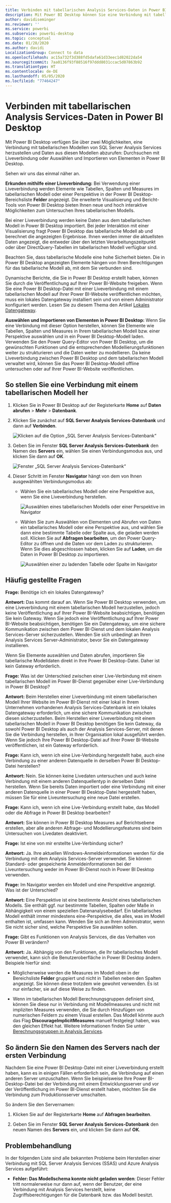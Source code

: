 ```yaml
---
title: Verbinden mit tabellarischen Analysis Services-Daten in Power BI Desktop
description: Mit Power BI Desktop können Sie eine Verbindung mit tabellarischen Modellen von SQL Server Analysis Services herstellen und Daten aus diesen Modellen abrufen, indem Sie eine Liveverbindung verwenden oder Elemente für den Import in Power BI Desktop auswählen.
author: davidiseminger
ms.reviewer: ''
ms.service: powerbi
ms.subservice: powerbi-desktop
ms.topic: conceptual
ms.date: 01/28/2020
ms.author: davidi
LocalizationGroup: Connect to data
ms.openlocfilehash: ac15a732f3d388fd5dafa61d33eec1d82022da54
ms.sourcegitcommit: 7aa0136f93f88516f97ddd8031ccac5d07863b92
ms.translationtype: HT
ms.contentlocale: de-DE
ms.lasthandoff: 05/05/2020
ms.locfileid: "77464247"
---
```

# <a name="connect-to-analysis-services-tabular-data-in-power-bi-desktop"></a>Verbinden mit tabellarischen Analysis Services-Daten in Power BI Desktop
Mit Power BI Desktop verfügen Sie über zwei Möglichkeiten, eine Verbindung mit tabellarischen Modellen von SQL Server Analysis Services herzustellen und Daten aus diesen Modellen abzurufen: Durchsuchen mit Liveverbindung oder Auswählen und Importieren von Elementen in Power BI Desktop.

Sehen wir uns das einmal näher an.

**Erkunden mithilfe einer Liveverbindung:** Bei Verwendung einer Liveverbindung werden Elemente wie Tabellen, Spalten und Measures im tabellarischen Modell oder einer Perspektive in der Power BI Desktop-Bereichsliste **Felder** angezeigt. Die erweiterte Visualisierung und Bericht-Tools von Power BI Desktop bieten Ihnen neue und hoch interaktive Möglichkeiten zum Untersuchen Ihres tabellarischen Modells.

Bei einer Liveverbindung werden keine Daten aus dem tabellarischen Modell in Power BI Desktop importiert. Bei jeder Interaktion mit einer Visualisierung fragt Power BI Desktop das tabellarische Modell ab und berechnet die angezeigten Ergebnisse. Ihnen werden immer die aktuellsten Daten angezeigt, die entweder über den letzten Verarbeitungszeitpunkt oder über DirectQuery-Tabellen im tabellarischen Modell verfügbar sind. 

Beachten Sie, dass tabellarische Modelle eine hohe Sicherheit bieten. Die in Power BI Desktop angezeigten Elemente hängen von Ihren Berechtigungen für das tabellarische Modell ab, mit dem Sie verbunden sind.

Dynamische Berichte, die Sie in Power BI Desktop erstellt haben, können Sie durch die Veröffentlichung auf Ihrer Power BI-Website freigeben. Wenn Sie eine Power BI Desktop-Datei mit einer Liveverbindung mit einem tabellarischen Modell auf Ihrer Power BI-Website veröffentlichen möchten, muss ein lokales Datengateway installiert sein und von einem Administrator konfiguriert werden. Lesen Sie zu diesem Thema den Artikel [Lokales Datengateway](service-gateway-onprem.md).

**Auswählen und Importieren von Elementen in Power BI Desktop:** Wenn Sie eine Verbindung mit dieser Option herstellen, können Sie Elemente wie Tabellen, Spalten und Measures in Ihrem tabellarischen Modell bzw. einer Perspektive auswählen und in ein Power BI Desktop-Modell laden. Verwenden Sie den Power Query-Editor von Power BI Desktop, um die gewünschten Funktionen und die entsprechenden Modellierungsfunktionen weiter zu strukturieren und die Daten weiter zu modellieren. Da keine Liveverbindung zwischen Power BI Desktop und dem tabellarischen Modell verwaltet wird, können Sie das Power BI Desktop-Modell offline untersuchen oder auf Ihrer Power BI-Website veröffentlichen.

## <a name="to-connect-to-a-tabular-model"></a>So stellen Sie eine Verbindung mit einem tabellarischen Modell her
1. Klicken Sie in Power BI Desktop auf der Registerkarte **Home** auf **Daten abrufen** > **Mehr** > **Datenbank**.
   
1. Klicken Sie zunächst auf **SQL Server Analysis Services-Datenbank** und dann auf **Verbinden**.
   
   ![Klicken auf die Option „SQL Server Analysis Services-Datenbank“](media/desktop-analysis-services-tabular-data/pbid_sqlas_getdata_as.png)
3. Geben Sie im Fenster **SQL Server Analysis Services-Datenbank** den Namen des **Servers** ein, wählen Sie einen Verbindungsmodus aus, und klicken Sie dann auf **OK**.
   
   ![Fenster „SQL Server Analysis Services-Datenbank“](media/desktop-analysis-services-tabular-data/pbid_sqlas_getdata_as_server.png)
4. Dieser Schritt im Fenster **Navigator** hängt von dem von Ihnen ausgewählten Verbindungsmodus ab:

   - Wählen Sie ein tabellarisches Modell oder eine Perspektive aus, wenn Sie eine Liveverbindung herstellen.
  
      ![Auswählen eines tabellarischen Modells oder einer Perspektive im Navigator](media/desktop-analysis-services-tabular-data/pbid_sqlas_getdata_as_live.png)
   - Wählen Sie zum Auswählen von Elementen und Abrufen von Daten ein tabellarisches Modell oder eine Perspektive aus, und wählen Sie dann eine bestimmte Tabelle oder Spalte aus, die geladen werden soll. Klicken Sie auf **Abfragen bearbeiten**, um den Power Query-Editor zu öffnen und die Daten vor dem Laden zu strukturieren. Wenn Sie dies abgeschlossen haben, klicken Sie auf **Laden**, um die Daten in Power BI Desktop zu importieren.

      ![Auswählen einer zu ladenden Tabelle oder Spalte im Navigator](media/desktop-analysis-services-tabular-data/pbid_sqlas_getdata_as_select.png)

## <a name="frequently-asked-questions"></a>Häufig gestellte Fragen
**Frage:** Benötige ich ein lokales Datengateway?

**Antwort:** Das kommt darauf an. Wenn Sie Power BI Desktop verwenden, um eine Liveverbindung mit einem tabellarischen Modell herzustellen, jedoch keine Veröffentlichung auf Ihrer Power BI-Website beabsichtigen, benötigen Sie kein Gateway. Wenn Sie jedoch eine Veröffentlichung auf Ihrer Power BI-Website beabsichtigen, benötigen Sie ein Datengateway, um eine sichere Kommunikation zwischen dem Power BI-Dienst und dem lokalen Analysis Services-Server sicherzustellen. Wenden Sie sich unbedingt an Ihren Analysis Services Server-Administrator, bevor Sie ein Datengateway installieren.

Wenn Sie Elemente auswählen und Daten abrufen, importieren Sie tabellarische Modelldaten direkt in Ihre Power BI Desktop-Datei. Daher ist kein Gateway erforderlich.

**Frage:** Was ist der Unterschied zwischen einer Live-Verbindung mit einem tabellarischen Modell im Power BI-Dienst gegenüber einer Live-Verbindung in Power BI Desktop?

**Antwort:** Beim Herstellen einer Liveverbindung mit einem tabellarischen Modell Ihrer Website im Power BI-Dienst mit einer lokal in Ihrem Unternehmen vorhandenen Analysis Services-Datenbank ist ein lokales Datengateway erforderlich, um eine sichere Kommunikation zwischen diesen sicherzustellen. Beim Herstellen einer Liveverbindung mit einem tabellarischen Modell in Power BI Desktop benötigen Sie kein Gateway, da sowohl Power BI Desktop als auch der Analysis Services-Server, mit denen Sie die Verbindung herstellen, in Ihrer Organisation lokal ausgeführt werden. Wenn Sie jedoch Ihre Power BI Desktop-Datei auf Ihrer Power BI-Website veröffentlichen, ist ein Gateway erforderlich.

**Frage:** Kann ich, wenn ich eine Live-Verbindung hergestellt habe, auch eine Verbindung zu einer anderen Datenquelle in derselben Power BI Desktop-Datei herstellen?

**Antwort:** Nein. Sie können keine Livedaten untersuchen und auch keine Verbindung mit einem anderen Datenquellentyp in derselben Datei herstellen. Wenn Sie bereits Daten importiert oder eine Verbindung mit einer anderen Datenquelle in einer Power BI Desktop-Datei hergestellt haben, müssen Sie für eine Liveuntersuchung eine neue Datei erstellen.

**Frage:** Kann ich, wenn ich eine Live-Verbindung erstellt habe, das Modell oder die Abfrage in Power BI Desktop bearbeiten?

**Antwort:** Sie können in Power BI Desktop Measures auf Berichtsebene erstellen, aber alle anderen Abfrage- und Modellierungsfeatures sind beim Untersuchen von Livedaten deaktiviert.

**Frage:** Ist eine von mir erstellte Live-Verbindung sicher?

**Antwort:** Ja. Ihre aktuellen Windows-Anmeldeinformationen werden für die Verbindung mit dem Analysis Services-Server verwendet. Sie können Standard- oder gespeicherte Anmeldeinformationen bei der Liveuntersuchung weder im Power BI-Dienst noch in Power BI Desktop verwenden.

**Frage:** Im Navigator werden ein Modell und eine Perspektive angezeigt. Was ist der Unterschied?

**Antwort:** Eine Perspektive ist eine bestimmte Ansicht eines tabellarischen Modells. Sie enthält ggf. nur bestimmte Tabellen, Spalten oder Maße in Abhängigkeit von einem speziellen Datenanalysebedarf. Ein tabellarisches Modell enthält immer mindestens eine-Perspektive, die alles, was im Modell enthalten ist, umfassen kann. Wenden Sie sich an Ihren Administrator, wenn Sie nicht sicher sind, welche Perspektive Sie auswählen sollen.

**Frage:** Gibt es Funktionen von Analysis Services, die das Verhalten von Power BI verändern?

**Antwort:** Ja. Abhängig von den Funktionen, die Ihr tabellarisches Modell verwendet, kann sich die Benutzeroberfläche in Power BI Desktop ändern. Beispiele hierfür sind:
* Möglicherweise werden die Measures im Modell oben in der Bereichsliste **Felder** gruppiert und nicht in Tabellen neben den Spalten angezeigt. Sie können diese trotzdem wie gewohnt verwenden. Es ist nur einfacher, sie auf diese Weise zu finden.

* Wenn im tabellarischen Modell Berechnungsgruppen definiert sind, können Sie diese nur in Verbindung mit Modellmeasures und nicht mit impliziten Measures verwenden, die Sie durch Hinzufügen von numerischen Feldern zu einem Visual erstellen. Das Modell könnte auch das Flag **DiscourageImplicitMeasures** manuell festgelegt haben, was den gleichen Effekt hat. Weitere Informationen finden Sie unter [Berechnungsgruppen in Analysis Services](https://docs.microsoft.com/analysis-services/tabular-models/calculation-groups#benefits).

## <a name="to-change-the-server-name-after-initial-connection"></a>So ändern Sie den Namen des Servers nach der ersten Verbindung
Nachdem Sie eine Power BI Desktop-Datei mit einer Liveverbindung erstellt haben, kann es in einigen Fällen erforderlich sein, die Verbindung auf einen anderen Server umzuschalten. Wenn Sie beispielsweise Ihre Power BI-Desktop-Datei bei der Verbindung mit einem Entwicklungsserver und vor der Veröffentlichung im Power BI-Dienst erstellt haben, möchten Sie die Verbindung zum Produktionsserver umschalten.

So ändern Sie den Servernamen:

1. Klicken Sie auf der Registerkarte **Home** auf **Abfragen bearbeiten**.

2. Geben Sie im Fenster **SQL Server Analysis Services-Datenbank** den neuen Namen des **Servers** ein, und klicken Sie dann auf **OK**.

   
## <a name="troubleshooting"></a>Problembehandlung 
In der folgenden Liste sind alle bekannten Probleme beim Herstellen einer Verbindung mit SQL Server Analysis Services (SSAS) und Azure Analysis Services aufgeführt: 

* **Fehler: Das Modellschema konnte nicht geladen werden**: Dieser Fehler tritt normalerweise nur dann auf, wenn der Benutzer, der eine Verbindung mit Analysis Services herstellt, keine Zugriffsberechtigungen für die Datenbank bzw. das Modell besitzt.

